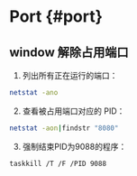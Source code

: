 # Port {#port}

## window 解除占用端口

1. 列出所有正在运行的端口：

```bash
netstat -ano
```


2. 查看被占用端口对应的 PID：

```bash
netstat -aon|findstr "8080"
```

3. 强制结束PID为9088的程序：

```bash
taskkill /T /F /PID 9088
```
